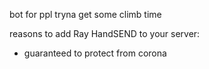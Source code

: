 bot for ppl tryna get some climb time






reasons to add Ray HandSEND to your server:
- guaranteed to protect from corona
